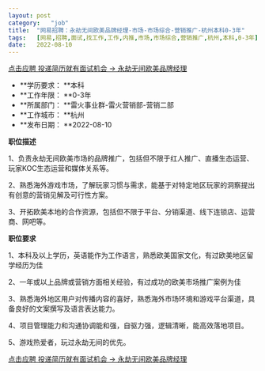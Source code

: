 ```yaml
---
layout:	post
category:	"job"
title:	"网易招聘：永劫无间欧美品牌经理-市场-市场综合-营销推广-杭州本科0-3年"
tags:	[网易,招聘,面试,找工作,工作,内推,市场,市场综合,营销推广,杭州,本科,0-3年]
date:	2022-08-10
---
```


[点击应聘 投递简历就有面试机会 ->  永劫无间欧美品牌经理](http://mobile.bole.netease.com/bole/boleDetail?id=41777&employeeId=346f03c3cda5f04c&key=all)



- **学历要求： **本科
- **工作年限： **0-3年
- **所属部门： **雷火事业群-雷火营销部-营销二部
- **工作城市： **杭州
- **发布日期： **2022-08-10



**职位描述**

1、负责永劫无间欧美市场的品牌推广，包括但不限于红人推广、直播生态运营、玩家KOC生态运营和媒体关系等。

2、熟悉海外游戏市场，了解玩家习惯与需求，能基于对特定地区玩家的洞察提出有创意的营销见解及可行性方案。

3、开拓欧美本地的合作资源，包括但不限于平台、分销渠道、线下连锁店、运营商、网吧等。



**职位要求**

1、本科及以上学历，英语能作为工作语言，熟悉欧美国家文化，有过欧美地区留学经历为佳

2、一年或以上品牌或营销方面相关经验，有过成功的欧美市场推广案例为佳

3、熟悉海外地区用户对传播内容的喜好，熟悉海外市场环境和游戏平台渠道，具备良好的文案撰写及语言表达能力。

4、项目管理能力和沟通协调能和强，自驱力强，逻辑清晰，能高效落地项目。

5、游戏热爱者，玩过永劫无间的优先。





[点击应聘 投递简历就有面试机会 ->  永劫无间欧美品牌经理](http://mobile.bole.netease.com/bole/boleDetail?id=41777&employeeId=346f03c3cda5f04c&key=all)